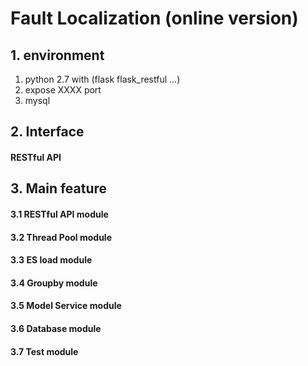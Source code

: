 # Fault Localization (online version)

## 1. environment
   1. python 2.7 with (flask flask_restful ...)
   2. expose XXXX port
   3. mysql 

## 2. Interface
#### RESTful API





## 3. Main feature

#### 3.1 RESTful API module

#### 3.2 Thread Pool module 

#### 3.3 ES load module

#### 3.4 Groupby module

#### 3.5 Model Service module

#### 3.6 Database module

#### 3.7 Test module

